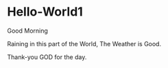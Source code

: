 # Hello-World1

Good Morning

Raining in this part of the World, The Weather is Good.

Thank-you GOD for the day.
